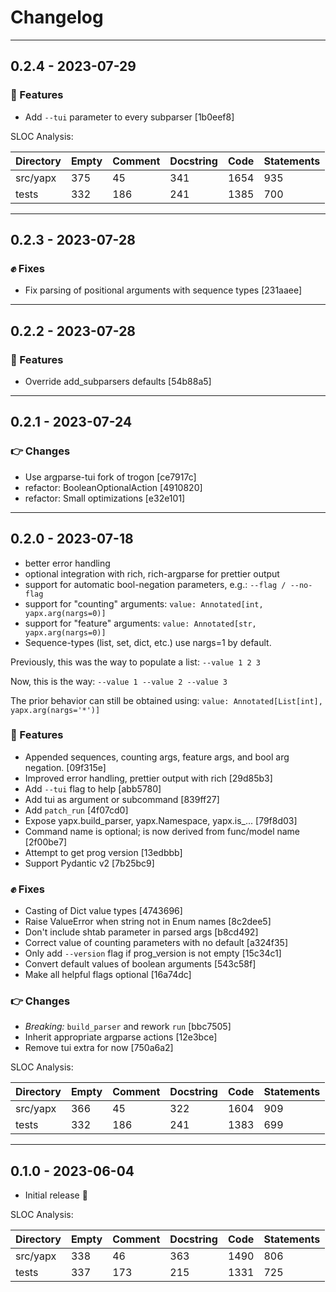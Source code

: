 # Changelog

---

## 0.2.4 - 2023-07-29

### :clap: Features

- Add `--tui` parameter to every subparser [1b0eef8]

SLOC Analysis:

| Directory   |   Empty |   Comment |   Docstring |   Code |   Statements |
|-------------|---------|-----------|-------------|--------|--------------|
| src/yapx    |     375 |        45 |         341 |   1654 |          935 |
| tests       |     332 |       186 |         241 |   1385 |          700 |

---

## 0.2.3 - 2023-07-28

### :fist: Fixes

- Fix parsing of positional arguments with sequence types [231aaee]

---

## 0.2.2 - 2023-07-28

### :clap: Features

- Override add_subparsers defaults [54b88a5]

---

## 0.2.1 - 2023-07-24

### :point_right: Changes

- Use argparse-tui fork of trogon [ce7917c]
- refactor: BooleanOptionalAction [4910820]
- refactor: Small optimizations [e32e101]

---

## 0.2.0 - 2023-07-18

- better error handling
- optional integration with rich, rich-argparse for prettier output
- support for automatic bool-negation parameters, e.g.: `--flag / --no-flag`
- support for "counting" arguments: `value: Annotated[int, yapx.arg(nargs=0)]`
- support for "feature" arguments: `value: Annotated[str, yapx.arg(nargs=0)]`
- Sequence-types (list, set, dict, etc.) use nargs=1 by default.

Previously, this was the way to populate a list: `--value 1 2 3`

Now, this is the way: `--value 1 --value 2 --value 3`

The prior behavior can still be obtained using: `value: Annotated[List[int], yapx.arg(nargs='*')]`

### :clap: Features

- Appended sequences, counting args, feature args, and bool arg negation. [09f315e]
- Improved error handling, prettier output with rich [29d85b3]
- Add `--tui` flag to help [abb5780]
- Add tui as argument or subcommand [839ff27]
- Add `patch_run` [4f07cd0]
- Expose yapx.build_parser, yapx.Namespace, yapx.is_... [79f8d03]
- Command name is optional; is now derived from func/model name [2f00be7]
- Attempt to get prog version [13edbbb]
- Support Pydantic v2 [7b25bc9]

### :fist: Fixes

- Casting of Dict value types [4743696]
- Raise ValueError when string not in Enum names [8c2dee5]
- Don't include shtab parameter in parsed args [b8cd492]
- Correct value of counting parameters with no default [a324f35]
- Only add `--version` flag if prog_version is not empty [15c34c1]
- Convert default values of boolean arguments [543c58f]
- Make all helpful flags optional [16a74dc]

### :point_right: Changes

- *Breaking:* `build_parser` and rework `run` [bbc7505]
- Inherit appropriate argparse actions [12e3bce]
- Remove tui extra for now [750a6a2]

SLOC Analysis:

| Directory   |   Empty |   Comment |   Docstring |   Code |   Statements |
|-------------|---------|-----------|-------------|--------|--------------|
| src/yapx    |     366 |        45 |         322 |   1604 |          909 |
| tests       |     332 |       186 |         241 |   1383 |          699 |

---

## 0.1.0 - 2023-06-04

- Initial release :rocket:

SLOC Analysis:

| Directory   |   Empty |   Comment |   Docstring |   Code |   Statements |
|-------------|---------|-----------|-------------|--------|--------------|
| src/yapx    |     338 |        46 |         363 |   1490 |          806 |
| tests       |     337 |       173 |         215 |   1331 |          725 |

<!-- generated by git-cliff -->
